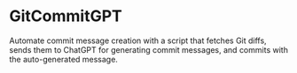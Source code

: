 # GitCommitGPT
Automate commit message creation with a script that fetches Git diffs, sends them to ChatGPT for generating commit messages, and commits with the auto-generated message.
